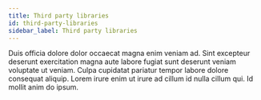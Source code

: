 ```yaml
---
title: Third party libraries
id: third-party-libraries
sidebar_label: Third party libraries
---
```


Duis officia dolore dolor occaecat magna enim veniam ad. Sint excepteur deserunt exercitation magna aute labore fugiat sunt deserunt veniam voluptate ut veniam. Culpa cupidatat pariatur tempor labore dolore consequat aliquip. Lorem irure enim ut irure ad cillum id nulla cillum qui. Id mollit anim do ipsum.

